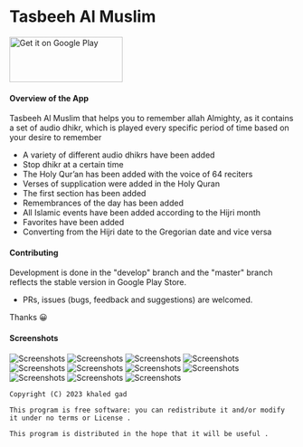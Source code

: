 # Tasbeeh Al Muslim

<a href='https://play.google.com/store/apps/details?id=com.tsbeh'><img alt='Get it on Google Play' src='https://play.google.com/intl/en_us/badges/static/images/badges/en_badge_web_generic.png' width = "200" height = "80"/></a>

<h4>Overview of the App</h4>

Tasbeeh Al Muslim that helps you to remember allah Almighty, as it contains a set of audio dhikr, which is played every specific period of time based on your desire to remember

- A variety of different audio dhikrs have been added
- Stop dhikr at a certain time
- The Holy Qur’an has been added with the voice of 64 reciters
- Verses of supplication were added in the Holy Quran
- The first section has been added
- Remembrances of the day has been added
- All Islamic events have been added according to the Hijri month
- Favorites have been added
- Converting from the Hijri date to the Gregorian date and vice versa

<h4>Contributing</h4>

Development is done in the "develop" branch and the "master" branch reflects the stable version in Google Play Store.

- PRs, issues (bugs, feedback and suggestions) are welcomed.

Thanks 😀

<h4>Screenshots</h4>

![Screenshots](https://github.com/khaledeng15/Tasbeeh-Al-Muslim/tree/main/screenShots/1.png)
![Screenshots](https://github.com/khaledeng15/Tasbeeh-Al-Muslim/tree/main/screenShots/2.png)
![Screenshots](https://github.com/khaledeng15/Tasbeeh-Al-Muslim/tree/main/screenShots/3.png)
![Screenshots](https://github.com/khaledeng15/Tasbeeh-Al-Muslim/tree/main/screenShots/4.png)
![Screenshots](https://github.com/khaledeng15/Tasbeeh-Al-Muslim/tree/main/screenShots/5.png)
![Screenshots](https://github.com/khaledeng15/Tasbeeh-Al-Muslim/tree/main/screenShots/6.png)
![Screenshots](https://github.com/khaledeng15/Tasbeeh-Al-Muslim/tree/main/screenShots/7.png)
![Screenshots](https://github.com/khaledeng15/Tasbeeh-Al-Muslim/tree/main/screenShots/8.png)
![Screenshots](https://github.com/khaledeng15/Tasbeeh-Al-Muslim/tree/main/screenShots/9.png)
![Screenshots](https://github.com/khaledeng15/Tasbeeh-Al-Muslim/tree/main/screenShots/10.png)
![Screenshots](https://github.com/khaledeng15/Tasbeeh-Al-Muslim/tree/main/screenShots/11.png)

    Copyright (C) 2023 khaled gad

    This program is free software: you can redistribute it and/or modify
    it under no terms or License .

    This program is distributed in the hope that it will be useful .
